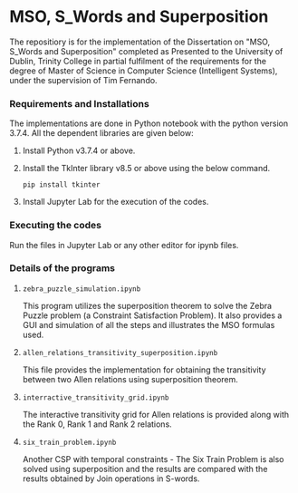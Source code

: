 # MSO, S_Words and Superposition

The repositiory is for the implementation of the Dissertation on "MSO, S_Words and Superposition" completed as Presented to the University of Dublin, Trinity College in partial fulfilment of the requirements for the degree of Master of Science in Computer Science (Intelligent Systems), under the supervision of Tim Fernando.

### Requirements and Installations

The implementations are done in Python notebook with the python version 3.7.4. All the dependent libraries are given below:

1. Install Python v3.7.4 or above.

2. Install the TkInter library v8.5 or above using the below command.

    `pip install tkinter`

2. Install Jupyter Lab for the execution of the codes.

### Executing the codes

Run the files in Jupyter Lab or any other editor for ipynb files.

### Details of the programs

1. `zebra_puzzle_simulation.ipynb` 

    This program utilizes the superposition theorem to solve the Zebra Puzzle problem (a Constraint Satisfaction Problem). It also provides a GUI and simulation of     all the steps and illustrates the MSO formulas used.
    
2. `allen_relations_transitivity_superposition.ipynb`

    This file provides the implementation for obtaining the transitivity between two Allen relations using superposition theorem.
    
3. `interractive_transitivity_grid.ipynb`

    The interactive transitivity grid for Allen relations is provided along with the Rank 0, Rank 1 and Rank 2 relations.

4. `six_train_problem.ipynb`

    Another CSP with temporal constraints - The Six Train Problem is also solved using superposition and the results are compared with the results obtained by Join     operations in S-words.
